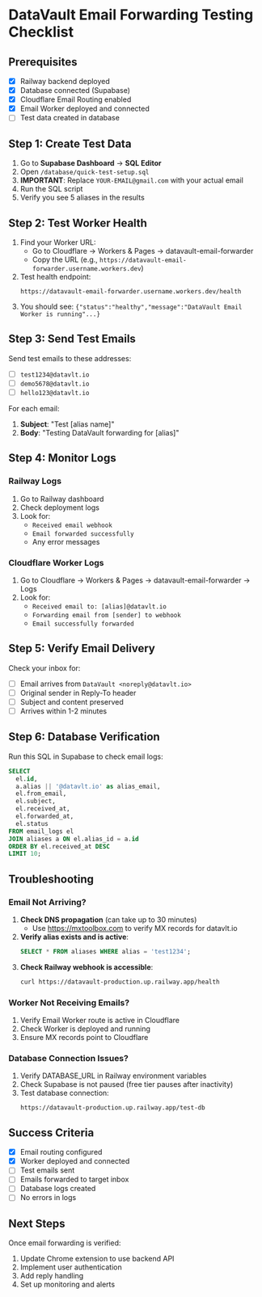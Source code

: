 # DataVault Email Forwarding Testing Checklist

## Prerequisites
- [x] Railway backend deployed
- [x] Database connected (Supabase)
- [x] Cloudflare Email Routing enabled
- [x] Email Worker deployed and connected
- [ ] Test data created in database

## Step 1: Create Test Data
1. Go to **Supabase Dashboard** → **SQL Editor**
2. Open `/database/quick-test-setup.sql`
3. **IMPORTANT**: Replace `YOUR-EMAIL@gmail.com` with your actual email
4. Run the SQL script
5. Verify you see 5 aliases in the results

## Step 2: Test Worker Health
1. Find your Worker URL:
   - Go to Cloudflare → Workers & Pages → datavault-email-forwarder
   - Copy the URL (e.g., `https://datavault-email-forwarder.username.workers.dev`)
2. Test health endpoint:
   ```
   https://datavault-email-forwarder.username.workers.dev/health
   ```
3. You should see: `{"status":"healthy","message":"DataVault Email Worker is running"...}`

## Step 3: Send Test Emails
Send test emails to these addresses:
- [ ] `test1234@datavlt.io`
- [ ] `demo5678@datavlt.io`
- [ ] `hello123@datavlt.io`

For each email:
1. **Subject**: "Test [alias name]"
2. **Body**: "Testing DataVault forwarding for [alias]"

## Step 4: Monitor Logs

### Railway Logs
1. Go to Railway dashboard
2. Check deployment logs
3. Look for:
   - `Received email webhook`
   - `Email forwarded successfully`
   - Any error messages

### Cloudflare Worker Logs
1. Go to Cloudflare → Workers & Pages → datavault-email-forwarder → Logs
2. Look for:
   - `Received email to: [alias]@datavlt.io`
   - `Forwarding email from [sender] to webhook`
   - `Email successfully forwarded`

## Step 5: Verify Email Delivery
Check your inbox for:
- [ ] Email arrives from `DataVault <noreply@datavlt.io>`
- [ ] Original sender in Reply-To header
- [ ] Subject and content preserved
- [ ] Arrives within 1-2 minutes

## Step 6: Database Verification
Run this SQL in Supabase to check email logs:
```sql
SELECT 
  el.id,
  a.alias || '@datavlt.io' as alias_email,
  el.from_email,
  el.subject,
  el.received_at,
  el.forwarded_at,
  el.status
FROM email_logs el
JOIN aliases a ON el.alias_id = a.id
ORDER BY el.received_at DESC
LIMIT 10;
```

## Troubleshooting

### Email Not Arriving?
1. **Check DNS propagation** (can take up to 30 minutes)
   - Use https://mxtoolbox.com to verify MX records for datavlt.io
2. **Verify alias exists and is active**:
   ```sql
   SELECT * FROM aliases WHERE alias = 'test1234';
   ```
3. **Check Railway webhook is accessible**:
   ```bash
   curl https://datavault-production.up.railway.app/health
   ```

### Worker Not Receiving Emails?
1. Verify Email Worker route is active in Cloudflare
2. Check Worker is deployed and running
3. Ensure MX records point to Cloudflare

### Database Connection Issues?
1. Verify DATABASE_URL in Railway environment variables
2. Check Supabase is not paused (free tier pauses after inactivity)
3. Test database connection:
   ```
   https://datavault-production.up.railway.app/test-db
   ```

## Success Criteria
- [x] Email routing configured
- [x] Worker deployed and connected
- [ ] Test emails sent
- [ ] Emails forwarded to target inbox
- [ ] Database logs created
- [ ] No errors in logs

## Next Steps
Once email forwarding is verified:
1. Update Chrome extension to use backend API
2. Implement user authentication
3. Add reply handling
4. Set up monitoring and alerts